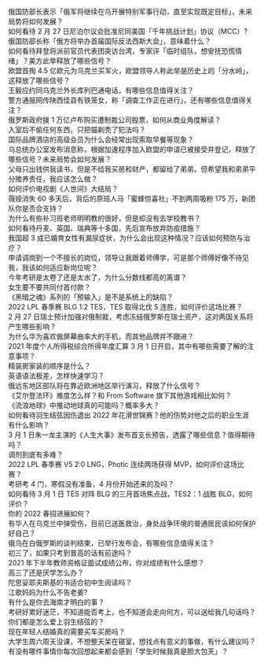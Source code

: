 俄国防部长表示「俄军将继续在乌开展特别军事行动，直至实现既定目标」，未来局势将如何发展？  
如何看待 2 月 27 日尼泊尔议会批准尼同美国「千年挑战计划」协议（MCC）?  
俄国防部长称「俄方将举办首届国际反法西斯大会」，意味着什么？  
如何看待拜登将派前官员代表团突访台湾，专家评「临时组队，想安抚恐慌情绪」？美方此举释放了哪些信号？  
欧盟首掏 4.5 亿欧元为乌克兰买军火，欧盟领导人称此举是历史上的「分水岭」，这释放了哪些信号？  
王毅应约同乌克兰外长库列巴通电话，有哪些信息值得关注？  
警方通报网传陕西佳县有铁笼女，称「调查工作正在进行」，还有哪些信息值得关注？  
俄罗斯政府拨 1 万亿卢布购买遭制裁公司股票，如何从商业角度解读？  
入室后不偷任何东西，只把猫剃秃了犯法吗？  
国际品牌酒店的高级会员为什么会经常出现索取早餐等现象？  
乌总统办公室发布消息称，根据加速程序加入欧盟的申请已被接受并登记，释放了哪些信号？未来局势会如何发展？  
父母只出钱供我读书，但是不给我买房和财产，都留给了弟弟，但希望我和弟弟平分赡养责任，我应该怎么做？  
如何评价电视剧《人世间》大结局？  
薇娅消失 60 多天后，背后的原班人马「蜜蜂惊喜社」不到两周吸粉 175 万，新团队你是否会支持？  
为什么有些补习班老师明明教的很好，但是却没有去学校教书？  
如何看待丹麦、英国、瑞典等十多国，先后宣布放弃防疫措施？  
我国超 3 成已婚育女性有漏尿症状，为什么会出现这种情况？应该如何预防与治疗？  
申请调岗到一个不擅长的岗位，领导让我跟着师傅学，可是那个师傅好像不待见我，我该如何适应新岗位呢？  
今年考研是太卷了还是太水了，为什么分数线都高的离谱？  
女生要不要共同付首付款？  
《黑暗之魂》系列的「预输入」是不是系统上的缺陷？  
2022 LPL 春季赛 BLG 1:2 TES，TES 取得北伐 5 连胜，如何评价这场比赛？  
2 月 27 日瑞士预计加强对俄制裁，考虑冻结俄罗斯在瑞士资产，这对两国关系将产生哪些影响？  
为什么华为喜欢做屏幕曲率大的手机，而其他品牌并不跟进？  
2021 年度个人所得税综合所得年度汇算 3 月 1 日开启，其中有哪些需要了解的注意事项？  
精装房家装的顺序是什么？  
英语语法极差，怎样快速学习？  
俄远东地区部队将在靠近欧洲地区举行演习，释放了什么信号？  
《艾尔登法环》难度怎么样？和 From Software 旗下其他游戏相比如何？  
《流浪地球》中推动地球真的可能吗？概率多大？  
如何看待羽生结弦因伤退出 2022 年花滑世锦赛？他的伤势对他之后的职业生涯有什么影响？  
3 月 1 日朱一龙主演的《人生大事》发布首支长预告，透露了哪些信息？值得期待吗？  
调剂到底有多难？  
2022 LPL 春季赛 V5 2:0 LNG，Photic 连续两场获得 MVP，如何评价这场比赛？  
考研考 4 门，寒假没有准备，4 月份开始还来的及吗？  
如何看待 3 月 1 日 TES 对阵 BLG 的三月首场焦点战，TES2：1 战胜 BLG，如何评价？  
你的 2022 春招进展如何？  
有华人在乌克兰中弹受伤，目前已送医救治，身处战争环境的普通居民该如何保护好自己？  
俄乌在白俄罗斯的谈判结束，已举行发布会，有哪些信息值得关注？  
初三了，如果只考到普高的话有前途吗？  
2021 年下半年教师资格证面试成绩公布，你对成绩有什么感想？  
高三了还是厌学怎么办？  
陀思妥耶夫斯基的书适合初中生阅读吗？  
江歌妈妈为什么不告老姜?  
有什么是你去海南才明白的事？  
考研好累好迷茫，不知道能否考上，也不知道会走向何方，可以送给我几句话吗？  
你们都是怎么爱上羽生结弦的？  
现在年轻人结婚真的需要买车买房吗？  
大学生周六周天没课，不想整天呆在寝室，想找点有意义的事做，有什么建议吗？  
有没有哪件事情你每次回想起来都会感到「学生时候我真是胆大包天」？  
